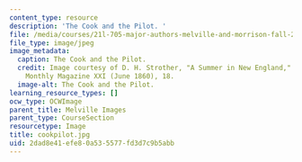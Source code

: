 ```yaml
---
content_type: resource
description: 'The Cook and the Pilot. '
file: /media/courses/21l-705-major-authors-melville-and-morrison-fall-2003/2dad8e41efe80a535577fd3d7c9b5abb_cookpilot.jpg
file_type: image/jpeg
image_metadata:
  caption: The Cook and the Pilot.
  credit: Image courtesy of D. H. Strother, "A Summer in New England," in Harper's
    Monthly Magazine XXI (June 1860), 18.
  image-alt: The Cook and the Pilot.
learning_resource_types: []
ocw_type: OCWImage
parent_title: Melville Images
parent_type: CourseSection
resourcetype: Image
title: cookpilot.jpg
uid: 2dad8e41-efe8-0a53-5577-fd3d7c9b5abb
---
```

